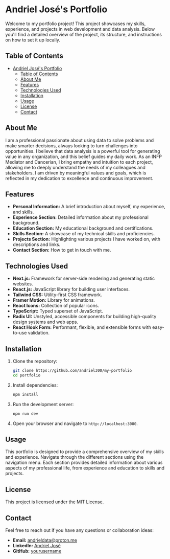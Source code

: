 # Andriel José's Portfolio

Welcome to my portfolio project! This project showcases my skills, experience, and projects in web development and data analysis. Below you'll find a detailed overview of the project, its structure, and instructions on how to set it up locally.

## Table of Contents

- [Andriel José's Portfolio](#andriel-josés-portfolio)
  - [Table of Contents](#table-of-contents)
  - [About Me](#about-me)
  - [Features](#features)
  - [Technologies Used](#technologies-used)
  - [Installation](#installation)
  - [Usage](#usage)
  - [License](#license)
  - [Contact](#contact)

## About Me

I am a professional passionate about using data to solve problems and make smarter decisions, always looking to turn challenges into opportunities. I believe that data analysis is a powerful tool for generating value in any organization, and this belief guides my daily work. As an INFP Mediator and Cancerian, I bring empathy and intuition to each project, allowing me to deeply understand the needs of my colleagues and stakeholders. I am driven by meaningful values and goals, which is reflected in my dedication to excellence and continuous improvement.

## Features

- **Personal Information:** A brief introduction about myself, my experience, and skills.
- **Experience Section:** Detailed information about my professional background.
- **Education Section:** My educational background and certifications.
- **Skills Section:** A showcase of my technical skills and proficiencies.
- **Projects Section:** Highlighting various projects I have worked on, with descriptions and links.
- **Contact Section:** How to get in touch with me.

## Technologies Used

- **Next.js:** Framework for server-side rendering and generating static websites.
- **React.js:** JavaScript library for building user interfaces.
- **Tailwind CSS:** Utility-first CSS framework.
- **Framer Motion:** Library for animations.
- **React Icons:** Collection of popular icons.
- **TypeScript:** Typed superset of JavaScript.
- **Radix UI:** Unstyled, accessible components for building high-quality design systems and web apps.
- **React Hook Form:** Performant, flexible, and extensible forms with easy-to-use validation.

## Installation

1. Clone the repository:

   ```bash
   git clone https://github.com/andriel300/my-portfolio
   cd portfolio
   ```

2. Install dependencies:

   ```bash
   npm install
   ```

3. Run the development server:

   ```bash
   npm run dev
   ```

4. Open your browser and navigate to `http://localhost:3000`.

## Usage

This portfolio is designed to provide a comprehensive overview of my skills and experience. Navigate through the different sections using the navigation menu. Each section provides detailed information about various aspects of my professional life, from experience and education to skills and projects.

## License

This project is licensed under the MIT License.

## Contact

Feel free to reach out if you have any questions or collaboration ideas:

- **Email:** andrieldata@proton.me
- **LinkedIn:** [Andriel José](https://linkedin.com/in/andrieljose)
- **GitHub:** [yourusername](https://github.com/andriel300)
